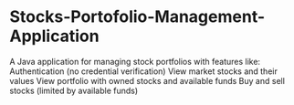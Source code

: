 # Stocks-Portofolio-Management-Application
A Java application for managing stock portfolios with features like:  
Authentication (no credential verification) 
View market stocks and their values 
View portfolio with owned stocks and available funds
Buy and sell stocks (limited by available funds)
